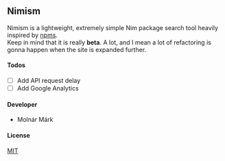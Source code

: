 ## Nimism ##

Nimism is a lightweight, extremely simple Nim package search tool heavily inspired by [npms](https://github.com/npms-io).
<br>
Keep in mind that it is really **beta**. A lot, and I mean a lot of refactoring is gonna happen when the site is expanded further.

#### Todos

- [ ] Add API request delay
- [ ] Add Google Analytics

#### Developer ####

 - Molnár Márk

#### License ####
[MIT](https://opensource.org/licenses/mit-license.php)
